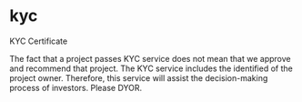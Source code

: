 # kyc
KYC Certificate

The fact that a project passes KYC service does not mean that we approve and recommend that project. The KYC service includes the identified of the project owner. Therefore, this service will assist the decision-making process of investors. Please DYOR.
